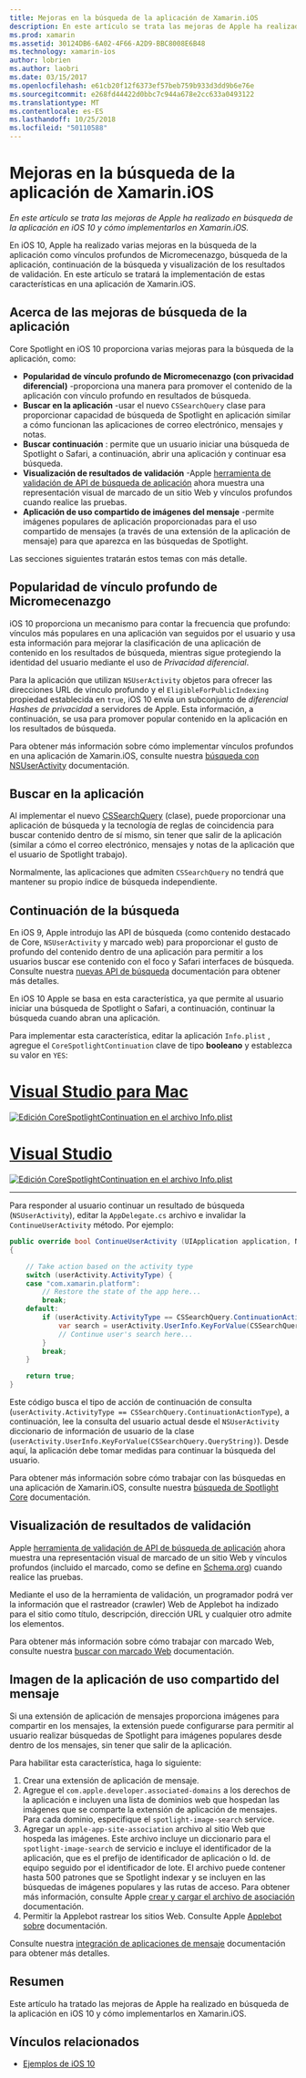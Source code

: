```yaml
---
title: Mejoras en la búsqueda de la aplicación de Xamarin.iOS
description: En este artículo se trata las mejoras de Apple ha realizado en búsqueda de la aplicación en iOS 10 y cómo implementarlos en Xamarin.iOS.
ms.prod: xamarin
ms.assetid: 30124DB6-6A02-4F66-A2D9-BBC8008E6B48
ms.technology: xamarin-ios
author: lobrien
ms.author: laobri
ms.date: 03/15/2017
ms.openlocfilehash: e61cb20f12f6373ef57beb759b933d3dd9b6e76e
ms.sourcegitcommit: e268fd44422d0bbc7c944a678e2cc633a0493122
ms.translationtype: MT
ms.contentlocale: es-ES
ms.lasthandoff: 10/25/2018
ms.locfileid: "50110588"
---
```

# <a name="app-search-enhancements-in-xamarinios"></a>Mejoras en la búsqueda de la aplicación de Xamarin.iOS

_En este artículo se trata las mejoras de Apple ha realizado en búsqueda de la aplicación en iOS 10 y cómo implementarlos en Xamarin.iOS._

En iOS 10, Apple ha realizado varias mejoras en la búsqueda de la aplicación como vínculos profundos de Micromecenazgo, búsqueda de la aplicación, continuación de la búsqueda y visualización de los resultados de validación. En este artículo se tratará la implementación de estas características en una aplicación de Xamarin.iOS.

## <a name="about-app-search-enhancements"></a>Acerca de las mejoras de búsqueda de la aplicación

Core Spotlight en iOS 10 proporciona varias mejoras para la búsqueda de la aplicación, como:

- **Popularidad de vínculo profundo de Micromecenazgo (con privacidad diferencial)** -proporciona una manera para promover el contenido de la aplicación con vínculo profundo en resultados de búsqueda.
- **Buscar en la aplicación** -usar el nuevo `CSSearchQuery` clase para proporcionar capacidad de búsqueda de Spotlight en aplicación similar a cómo funcionan las aplicaciones de correo electrónico, mensajes y notas.
- **Buscar continuación** : permite que un usuario iniciar una búsqueda de Spotlight o Safari, a continuación, abrir una aplicación y continuar esa búsqueda.
- **Visualización de resultados de validación** -Apple [herramienta de validación de API de búsqueda de aplicación](https://search.developer.apple.com/appsearch-validation-tool) ahora muestra una representación visual de marcado de un sitio Web y vínculos profundos cuando realice las pruebas.
- **Aplicación de uso compartido de imágenes del mensaje** -permite imágenes populares de aplicación proporcionadas para el uso compartido de mensajes (a través de una extensión de la aplicación de mensaje) para que aparezca en las búsquedas de Spotlight.

Las secciones siguientes tratarán estos temas con más detalle.

## <a name="crowdsourced-deep-link-popularity"></a>Popularidad de vínculo profundo de Micromecenazgo

iOS 10 proporciona un mecanismo para contar la frecuencia que profundo: vínculos más populares en una aplicación van seguidos por el usuario y usa esta información para mejorar la clasificación de una aplicación de contenido en los resultados de búsqueda, mientras sigue protegiendo la identidad del usuario mediante el uso de  *Privacidad diferencial*.

Para la aplicación que utilizan `NSUserActivity` objetos para ofrecer las direcciones URL de vínculo profundo y el `EligibleForPublicIndexing` propiedad establecida en `true`, iOS 10 envía un subconjunto de *diferencial Hashes de privacidad* a servidores de Apple. Esta información, a continuación, se usa para promover popular contenido en la aplicación en los resultados de búsqueda.

Para obtener más información sobre cómo implementar vínculos profundos en una aplicación de Xamarin.iOS, consulte nuestra [búsqueda con NSUserActivity](~/ios/platform/search/nsuseractivity.md) documentación.

## <a name="in-app-searching"></a>Buscar en la aplicación

Al implementar el nuevo [CSSearchQuery](https://developer.apple.com/reference/corespotlight/cssearchquery) (clase), puede proporcionar una aplicación de búsqueda y la tecnología de reglas de coincidencia para buscar contenido dentro de sí mismo, sin tener que salir de la aplicación (similar a cómo el correo electrónico, mensajes y notas de la aplicación que el usuario de Spotlight trabajo).

Normalmente, las aplicaciones que admiten `CSSearchQuery` no tendrá que mantener su propio índice de búsqueda independiente. 

## <a name="search-continuation"></a>Continuación de la búsqueda

En iOS 9, Apple introdujo las API de búsqueda (como contenido destacado de Core, `NSUserActivity` y marcado web) para proporcionar el gusto de profundo del contenido dentro de una aplicación para permitir a los usuarios buscar ese contenido con el foco y Safari interfaces de búsqueda. Consulte nuestra [nuevas API de búsqueda](~/ios/platform/search/index.md) documentación para obtener más detalles.

En iOS 10 Apple se basa en esta característica, ya que permite al usuario iniciar una búsqueda de Spotlight o Safari, a continuación, continuar la búsqueda cuando abran una aplicación. 

Para implementar esta característica, editar la aplicación `Info.plist` , agregue el `CoreSpotlightContinuation` clave de tipo **booleano** y establezca su valor en `YES`:

# <a name="visual-studio-for-mactabmacos"></a>[Visual Studio para Mac](#tab/macos)

[![](app-search-enhancements-images/search01.png "Edición CoreSpotlightContinuation en el archivo Info.plist")](app-search-enhancements-images/search01.png#lightbox)

# <a name="visual-studiotabwindows"></a>[Visual Studio](#tab/windows)

[![](app-search-enhancements-images/searchw01.png "Edición CoreSpotlightContinuation en el archivo Info.plist")](app-search-enhancements-images/search01.png#lightbox)

-----

Para responder al usuario continuar un resultado de búsqueda (`NSUserActivity`), editar la `AppDelegate.cs` archivo e invalidar la `ContinueUserActivity` método. Por ejemplo:

```csharp
public override bool ContinueUserActivity (UIApplication application, NSUserActivity userActivity, UIApplicationRestorationHandler completionHandler)
{

    // Take action based on the activity type
    switch (userActivity.ActivityType) {
    case "com.xamarin.platform":
        // Restore the state of the app here...
        break;
    default:
        if (userActivity.ActivityType == CSSearchQuery.ContinuationActionType) {
            var search = userActivity.UserInfo.KeyForValue(CSSearchQuery.QueryString);
            // Continue user's search here...
        }
        break;
    }

    return true;
}
```

Este código busca el tipo de acción de continuación de consulta (`userActivity.ActivityType == CSSearchQuery.ContinuationActionType`), a continuación, lee la consulta del usuario actual desde el `NSUserActivity` diccionario de información de usuario de la clase (`userActivity.UserInfo.KeyForValue(CSSearchQuery.QueryString)`). Desde aquí, la aplicación debe tomar medidas para continuar la búsqueda del usuario.

Para obtener más información sobre cómo trabajar con las búsquedas en una aplicación de Xamarin.iOS, consulte nuestra [búsqueda de Spotlight Core](~/ios/platform/search/corespotlight.md) documentación.

## <a name="visualization-of-validation-results"></a>Visualización de resultados de validación

Apple [herramienta de validación de API de búsqueda de aplicación](https://search.developer.apple.com/appsearch-validation-tool) ahora muestra una representación visual de marcado de un sitio Web y vínculos profundos (incluido el marcado, como se define en [Schema.org](http://schema.org/)) cuando realice las pruebas.

Mediante el uso de la herramienta de validación, un programador podrá ver la información que el rastreador (crawler) Web de Applebot ha indizado para el sitio como título, descripción, dirección URL y cualquier otro admite los elementos.

Para obtener más información sobre cómo trabajar con marcado Web, consulte nuestra [buscar con marcado Web](~/ios/platform/search/web-markup.md) documentación.

## <a name="message-app-image-sharing"></a>Imagen de la aplicación de uso compartido del mensaje

Si una extensión de aplicación de mensajes proporciona imágenes para compartir en los mensajes, la extensión puede configurarse para permitir al usuario realizar búsquedas de Spotlight para imágenes populares desde dentro de los mensajes, sin tener que salir de la aplicación.

Para habilitar esta característica, haga lo siguiente:

1. Crear una extensión de aplicación de mensaje.
2. Agregue el `com.apple.developer.associated-domains` a los derechos de la aplicación e incluyen una lista de dominios web que hospedan las imágenes que se comparte la extensión de aplicación de mensajes. Para cada dominio, especifique el `spotlight-image-search` service.
3. Agregar un `apple-app-site-association` archivo al sitio Web que hospeda las imágenes. Este archivo incluye un diccionario para el `spotlight-image-search` de servicio e incluye el identificador de la aplicación, que es el prefijo de identificador de aplicación o Id. de equipo seguido por el identificador de lote. El archivo puede contener hasta 500 patrones que se Spotlight indexar y se incluyen en las búsquedas de imágenes populares y las rutas de acceso. Para obtener más información, consulte Apple [crear y cargar el archivo de asociación](https://developer.apple.com/library/prerelease/content/documentation/General/Conceptual/AppSearch/UniversalLinks.html#//apple_ref/doc/uid/TP40016308-CH12-SW4) documentación.
4. Permitir la Applebot rastrear los sitios Web. Consulte Apple [Applebot sobre](https://support.apple.com/HT204683) documentación.

Consulte nuestra [integración de aplicaciones de mensaje](~/ios/platform/message-app-integration/index.md) documentación para obtener más detalles.

## <a name="summary"></a>Resumen

Este artículo ha tratado las mejoras de Apple ha realizado en búsqueda de la aplicación en iOS 10 y cómo implementarlos en Xamarin.iOS.



## <a name="related-links"></a>Vínculos relacionados

- [Ejemplos de iOS 10](https://developer.xamarin.com/samples/ios/iOS10/)
